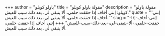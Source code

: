 +++
author = "باولو كويلو"
title = "مقولة باولو كويلو"
description = "مقولة باولو كويلو: إنني أخاف إذا حققت حلمي، ألا يتبقى لي، بعد ذلك سبب للعيش."
quote = '''إنني أخاف إذا حققت حلمي، ألا يتبقى لي، بعد ذلك سبب للعيش.'''
slug = "إنني-أخاف-إذا-حققت-حلمي،-ألا-يتبقى-لي،-بعد-ذلك-سبب-للعيش"
+++
إنني أخاف إذا حققت حلمي، ألا يتبقى لي، بعد ذلك سبب للعيش.
